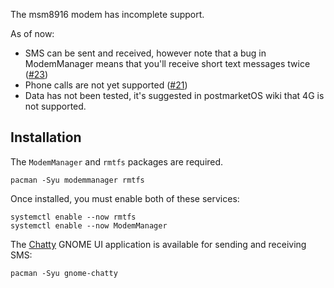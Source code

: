 The msm8916 modem has incomplete support.

As of now:

 * SMS can be sent and received, however note that a bug in ModemManager means that you'll receive short text messages twice ([#23](/samcday/archlinux-msm8916/issues/23))
 * Phone calls are not yet supported ([#21](/samcday/archlinux-msm8916/issues/21))
 * Data has not been tested, it's suggested in postmarketOS wiki that 4G is not supported.

## Installation

The `ModemManager` and `rmtfs` packages are required.

```
pacman -Syu modemmanager rmtfs
```

Once installed, you must enable both of these services:

```
systemctl enable --now rmtfs
systemctl enable --now ModemManager
```

The [Chatty](https://gitlab.gnome.org/World/Chatty#chatty) GNOME UI application is available for sending and receiving SMS:

```
pacman -Syu gnome-chatty
```
